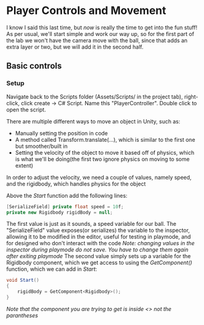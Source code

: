 # Player Controls and Movement
I know I said this last time, but _now_ is really the time to get into the fun stuff! As per usual, we'll start simple and work our way up, so for the first part of the lab we won't have the camera move with the ball, since that adds an extra layer or two, but we will add it in the second half.

## Basic controls
### Setup
Navigate back to the Scripts folder (Assets/Scripts/ in the project tab), right-click, click create -> C# Script. Name this "PlayerController". Double click to open the script.

There are multiple different ways to move an object in Unity, such as:
- Manually setting the position in code
- A method called Transform.translate(...), which is similar to the first one but smoother/built in
- Setting the velocity of the object to move it based off of physics, which is what we'll be doing(the first two ignore physics on moving to some extent)

In order to adjust the velocity, we need a couple of values, namely speed, and the rigidbody, which handles physics for the object

Above the _Start_ function add the following lines:
``` C#
[SerializeField] private float speed = 10f;
private new Rigidbody rigidBody = null;
```
The first value is just as it sounds, a speed variable for our ball. The "SerializeField" value exposes(or serializes) the variable to the inspector, allowing it to be modified in the editor, useful for testing in playmode, and for designed who don't interact with the code
_Note: changing values in the inspector during playmode do not save. You have to change them again after exiting playmode_
The second value simply sets up a variable for the Rigidbody component, which we get access to using the _GetComponent()_ function, which we can add in _Start_:
``` C#
void Start()
{
    rigidBody = GetComponent<Rigidbody>();
}
```
_Note that the component you are trying to get is inside <> not the parantheses_

